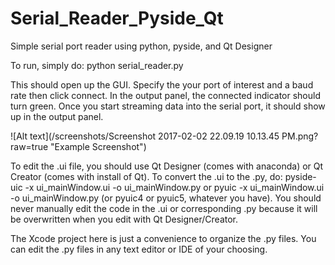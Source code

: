 # Serial_Reader_Pyside_Qt
Simple serial port reader using python, pyside, and Qt Designer

To run, simply do: 
python serial_reader.py 

This should open up the GUI. Specify the your port of interest and a baud rate then click connect. 
In the output panel, the connected indicator should turn green. Once you start streaming data into the serial port, it should show up in the output panel. 

![Alt text](/screenshots/Screenshot 2017-02-02 22.09.19 10.13.45 PM.png?raw=true "Example Screenshot")

To edit the .ui file, you should use Qt Designer (comes with anaconda) or Qt Creator (comes with install of Qt). 
To convert the .ui to the .py, do: 
pyside-uic -x ui_mainWindow.ui -o ui_mainWindow.py
or
pyuic -x ui_mainWindow.ui -o ui_mainWindow.py
(or pyuic4 or pyuic5, whatever you have). 
You should never manually edit the code in the .ui or corresponding .py because it will be overwritten when you edit with Qt Designer/Creator. 

The Xcode project here is just a convenience to organize the .py files. You can edit the .py files in any text editor or IDE of your choosing. 
